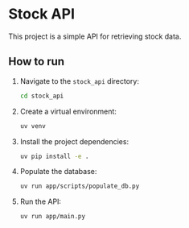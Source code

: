 # Stock API

This project is a simple API for retrieving stock data.

## How to run

1.  Navigate to the `stock_api` directory:
    ```bash
    cd stock_api
    ```
2.  Create a virtual environment:
    ```bash
    uv venv
    ```
3.  Install the project dependencies:
    ```bash
    uv pip install -e .
    ```
4.  Populate the database:
    ```bash
    uv run app/scripts/populate_db.py
    ```
5.  Run the API:
    ```bash
    uv run app/main.py
